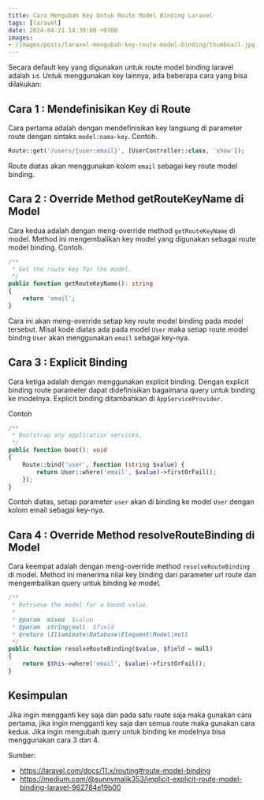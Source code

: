 ```yaml
---
title: Cara Mengubah Key Untuk Route Model Binding Laravel
tags: [laravel]
date: 2024-04-21 14:30:00 +0700
images:
- /images/posts/laravel-mengubah-key-route-model-binding/thumbnail.jpg
---
```


Secara default key yang digunakan untuk route model binding laravel adalah `id`. Untuk menggunakan key lainnya, ada beberapa cara yang bisa dilakukan:

<!--more-->

## Cara 1 : Mendefinisikan Key di Route

Cara pertama adalah dengan mendefinisikan key langsung di parameter route dengan sintaks `model:nama-key`. Contoh.

```php
Route::get('/users/{user:email}', [UserController::class, 'show']);
```

Route diatas akan menggunakan kolom `email` sebagai key route model binding.

## Cara 2 : Override Method getRouteKeyName di Model

Cara kedua adalah dengan meng-override method `getRouteKeyName` di model. Method ini mengembalikan key model yang digunakan sebagai route model binding. Contoh.

```php
/**
 * Get the route key for the model.
 */
public function getRouteKeyName(): string
{
    return 'email';
}
```

Cara ini akan meng-override setiap key route model binding pada model tersebut. Misal kode diatas ada pada model `User` maka setiap route model bindng `User` akan menggunakan `email` sebagai key-nya.

## Cara 3 : Explicit Binding

Cara ketiga adalah dengan menggunakan explicit binding. Dengan explicit binding route parameter dapat didefinisikan bagaimana query untuk binding ke modelnya. Explicit binding ditambahkan di `AppServiceProvider`.

Contoh

```php
/**
 * Bootstrap any application services.
 */
public function boot(): void
{
    Route::bind('user', function (string $value) {
        return User::where('email', $value)->firstOrFail();
    });
}
```

Contoh diatas, setiap parameter `user` akan di binding ke model `User` dengan kolom email sebagai key-nya.

## Cara 4 : Override Method resolveRouteBinding di Model

Cara keempat adalah dengan meng-override method `resolveRouteBinding` di model. Method ini menerima nilai key binding dari parameter url route dan mengembalikan query untuk binding ke model.

```php
/**
 * Retrieve the model for a bound value.
 *
 * @param  mixed  $value
 * @param  string|null  $field
 * @return \Illuminate\Database\Eloquent\Model|null
 */
public function resolveRouteBinding($value, $field = null)
{
    return $this->where('email', $value)->firstOrFail();
}
```

## Kesimpulan

Jika ingin mengganti key saja dan pada satu route saja maka gunakan cara pertama, jika ingin mengganti key saja dan semua route maka gunakan cara kedua. Jika ingin mengubah query untuk binding ke modelnya bisa menggunakan cara 3 dan 4.

Sumber:

- https://laravel.com/docs/11.x/routing#route-model-binding
- https://medium.com/@sunnymalik353/implicit-explicit-route-model-binding-laravel-962784e19b00